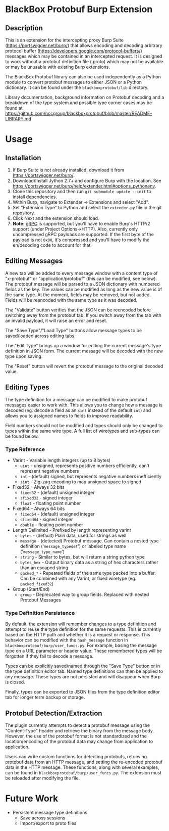 # BlackBox Protobuf Burp Extension

## Description
This is an extension for the intercepting proxy Burp Suite
(<https://portswigger.net/burp/>) that allows encoding and decoding arbitrary
protocol buffer (<https://developers.google.com/protocol-buffers/>) messages
which may be contained in an intercepted request. It is designed to work
without a protobuf definition file (.proto) which may not be available or may
be unusable with existing Burp extensions.

The BlackBox Protobuf library can also be used independently as a Python module
to convert protobuf messages to either JSON or a Python dictionary. It can be
found under the `blackboxprotobuf/lib` directory.

Library documentation, background information on Protobuf decoding and a
breakdown of the type system and possible type corner cases may be found at
<https://github.com/nccgroup/blackboxprotobuf/blob/master/README-LIBRARY.md>


# Usage
## Installation

1. If Burp Suite is not already installed, download it from <https://portswigger.net/burp/>.
2. Download/Install Jython 2.7+ and configure Burp with the location. See
   <https://portswigger.net/burp/help/extender.html#options_pythonenv>.
3. Clone this repository and then run `git submodule update --init` to install dependencies.
4. Within Burp, navigate to Extender -> Extensions and select "Add".
5. Set "Extension Type" to Python and select the `extender.py` file in the git repository.
6. Click Next and the extension should load.
7. **Note:** [gRPC](https://grpc.io/about/) is supported, but you'll have to enable Burp's HTTP/2 support (under Project Options->HTTP). Also, currently only uncompressed gRPC payloads are supported. If the first byte of the payload is not `0x00`, it's compressed and you'll have to modify the en/decoding code to account for that.


## Editing Messages
A new tab will be added to every message window with a content type of
"x-protobuf" or "application/protobuf" (this can be modified, see below). The
protobuf message will be parsed to a JSON dictionary with numbered fields as
the key. The values can be modified as long as the new value is of the same
type. At the moment, fields may be removed, but not added. Fields will be
reencoded with the same type as it was decoded.

The "Validate" button verifies that the JSON can be reencoded before switching
away from the protobuf tab. If you switch away from the tab with an invalid
payload, it will raise an error and reset.

The "Save Type"/"Load Type" buttons allow message types to be saved/loaded
across editing tabs.

The "Edit Type" brings up a window for editing the current message's type
definition in JSON form. The current message will be decoded with the new type
upon saving.

The "Reset" button will revert the protobuf message to the original decoded
value.

## Editing Types
The type definition for a message can be modified to make protobuf messages
easier to work with. This allows you to change how a message is decoded (eg.
decode a field as an `sint` instead of the default `int`) and allows you to
assigned names to fields to improve readability.

Field numbers should not be modified and types should only be changed to types
within the same wire type. A full list of wiretypes and sub-types can be found
below.

### Type Reference
* Varint - Variable length integers (up to 8 bytes)
    - `uint` - unsigned, represents positive numbers efficiently, can't
      represent negative numbers
    - `int` - (default) signed, but represents negative numbers inefficiently
    - `sint` - Zig-zag encoding to map unsigned space to signed
* Fixed32 - Always 32 bits
    - `fixed32` - (default) unsigned integer
    - `sfixed32` - signed integer
    - `float` - floating point number
* Fixed64 - Always 64 bits
    - `fixed64` - (default) unsigned integer
    - `sfixed64` - signed integer
    - `double` - floating point number
* Length Delimited - Prefixed by length representing varint
    - `bytes` - (default) Plain data, used for strings as well
    - `message` - (detected) Protobuf message. Can contain a nested type
      definition ('`message_typedef`') or labeled type name
      ('`message_type_name`')
    - `string` - Similar to bytes, but will return a string python type
    - `bytes_hex` - Output binary data as a string of hex characters rather
      than an escaped string
    - `packed_*` - Repeated fields of the same type packed into a buffer. Can
      be combined with any Varint, or fixed wiretype (eg. `packed_fixed32`)
* Group (Start/End)
    - `group` - Deprecated way to group fields. Replaced with nested Protobuf
      Messages


### Type Definition Persistence
By default, the extension will remember changes to a type definition and
attempt to reuse the type definition for the same requests. This is currently
based on the HTTP path and whether it is a request or response. This behavior
can be modified with the `hash_message` function in
`blackboxprotobuf/burp/user_funcs.py`. For example, basing the message type on a
URL parameter or header value. These remembered types will be forgotten if they
fail to decode a message.

Types can be explicitly saved/named through the "Save Type" button or in the
type definition editor tab. Named type definitions can then be applied to any
message. These types are not persisted and will disappear when Burp is closed.

Finally, types can be exported to JSON files from the type definition editor
tab for longer term backup or storage.

## Protobuf Detection/Extraction
The plugin currently attempts to detect a protobuf message using the
"Content-Type" header and retrieve the binary from the message body. However,
the use of the protobuf format is not standardized and the location/encoding of
the protobuf data may change from application to application.

Users can write custom functions for detecting protobufs, retrieving protobuf
data from an HTTP message, and setting the re-encoded protobuf data in the HTTP
message. These functions, along with several examples, can be found in
`blackboxprotobuf/burp/user_funcs.py`. The extension must be reloaded after
modifying the file.


# Future Work
- Persistent message type definitions
    - Save across sessions
    - Import/export to proto files
